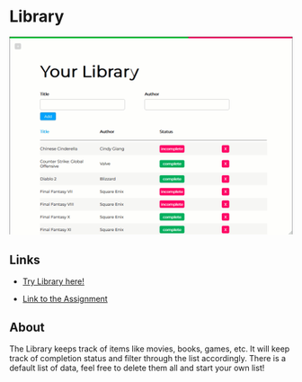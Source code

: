 # Library
![](https://github.com/Appletri/Appletri/blob/main/assets/library.gif)

## Links
- [Try Library here!](https://Appletri.github.io/library/)

- [Link to the Assignment](https://www.theodinproject.com/paths/full-stack-javascript/courses/javascript/lessons/library)

## About
The Library keeps track of items like movies, books, games, etc. It will keep track of completion status and filter through the list accordingly.
There is a default list of data, feel free to delete them all and start your own list!
